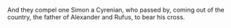 And they compel one Simon a Cyrenian, who passed by, coming out of the country, the father of Alexander and Rufus, to bear his cross.
